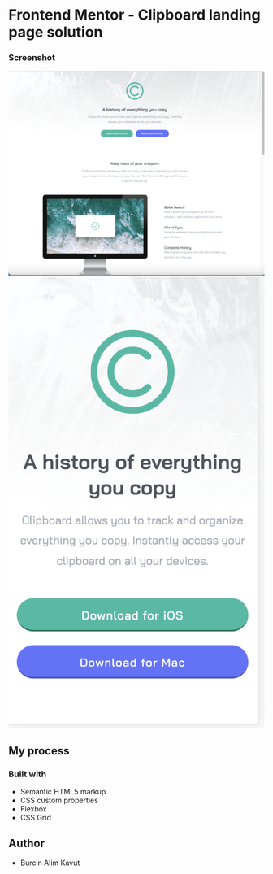 # Frontend Mentor - Clipboard landing page solution


### Screenshot

![](./screenshots/desktop%20design.png)
![](./screenshots/mobile%20design.png)



## My process

### Built with

- Semantic HTML5 markup
- CSS custom properties
- Flexbox
- CSS Grid


## Author

- Burcin Alim Kavut

